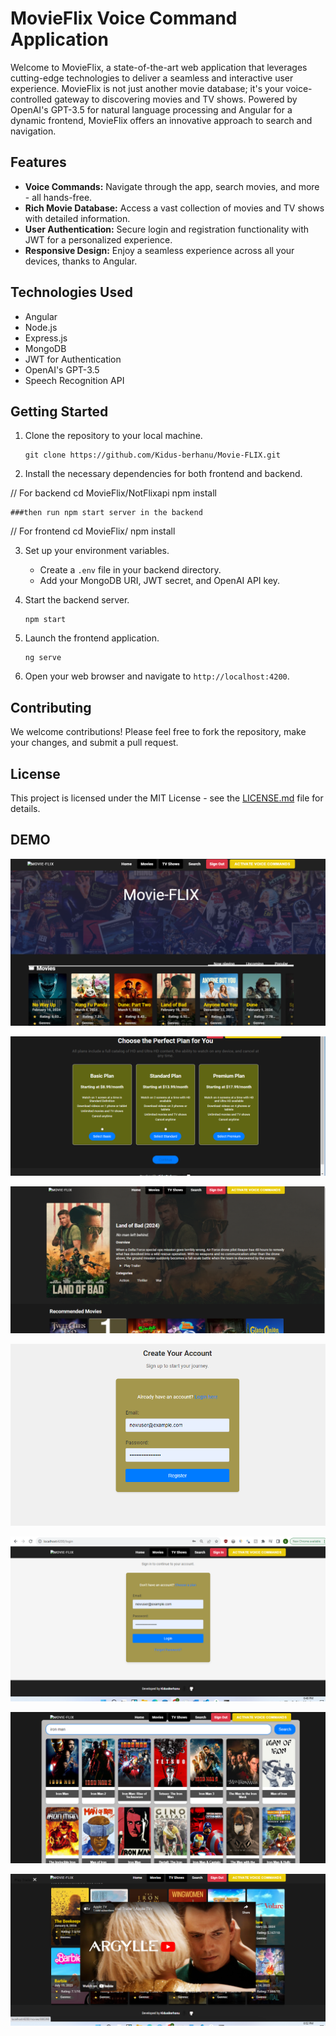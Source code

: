 # MovieFlix Voice Command Application

Welcome to MovieFlix, a state-of-the-art web application that leverages cutting-edge technologies to deliver a seamless and interactive user experience. MovieFlix is not just another movie database; it's your voice-controlled gateway to discovering movies and TV shows. Powered by OpenAI's GPT-3.5 for natural language processing and Angular for a dynamic frontend, MovieFlix offers an innovative approach to search and navigation.

## Features

- **Voice Commands:** Navigate through the app, search movies, and more - all hands-free.
- **Rich Movie Database:** Access a vast collection of movies and TV shows with detailed information.
- **User Authentication:** Secure login and registration functionality with JWT for a personalized experience.
- **Responsive Design:** Enjoy a seamless experience across all your devices, thanks to Angular.

## Technologies Used

- Angular
- Node.js
- Express.js
- MongoDB
- JWT for Authentication
- OpenAI's GPT-3.5
- Speech Recognition API

## Getting Started

1. Clone the repository to your local machine.
   ```
   git clone https://github.com/Kidus-berhanu/Movie-FLIX.git
   ```
2. Install the necessary dependencies for both frontend and backend.

  // For backend
   cd MovieFlix/NotFlixapi
   npm install
   ```
   ###then run npm start server in the backend 
   ```
   // For frontend
   cd MovieFlix/
   npm install
  

   
3. Set up your environment variables.
   - Create a `.env` file in your backend directory.
   - Add your MongoDB URI, JWT secret, and OpenAI API key.

4. Start the backend server.
   ```
   npm start
   ```
5. Launch the frontend application.
   ```
   ng serve
   ```
6. Open your web browser and navigate to `http://localhost:4200`.

## Contributing

We welcome contributions! Please feel free to fork the repository, make your changes, and submit a pull request.

## License

This project is licensed under the MIT License - see the [LICENSE.md](LICENSE.md) file for details.

## DEMO
![Screenshot 2024-03-11 032515](https://github.com/Kidus-berhanu/Movie-FLIX/blob/master/Screenshot%202024-03-11%20032515.png)

![Choose Plan](https://github.com/Kidus-berhanu/Movie-FLIX/blob/master/chooseplan.png)

![Screenshot 2024-03-11 032543](https://github.com/Kidus-berhanu/Movie-FLIX/blob/master/Screenshot%202024-03-11%20032543.png)

![Register](https://github.com/Kidus-berhanu/Movie-FLIX/blob/master/REGISTER.png)

![Login](https://github.com/Kidus-berhanu/Movie-FLIX/blob/master/login.png)

![Search](https://github.com/Kidus-berhanu/Movie-FLIX/blob/master/search.png)

![Youtube](https://github.com/Kidus-berhanu/Movie-FLIX/blob/master/youtube.png)

